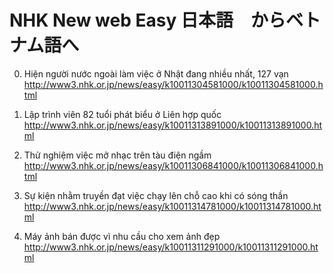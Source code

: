 # NHK New web Easy 日本語　からベトナム語へ

0. Hiện người nước ngoài làm việc ở Nhật đang nhiều nhất, 127 vạn
http://www3.nhk.or.jp/news/easy/k10011304581000/k10011304581000.html

1. Lập trình viên 82 tuổi phát biểu ở Liên hợp quốc
http://www3.nhk.or.jp/news/easy/k10011313891000/k10011313891000.html

2. Thử nghiệm việc mở nhạc trên tàu điện ngầm
http://www3.nhk.or.jp/news/easy/k10011306841000/k10011306841000.html

3. Sự kiện nhằm truyền đạt việc chạy lên chỗ cao khi có sóng thần
http://www3.nhk.or.jp/news/easy/k10011314781000/k10011314781000.html

4. Máy ảnh bán được vì nhu cầu cho xem ảnh đẹp
http://www3.nhk.or.jp/news/easy/k10011311291000/k10011311291000.html
